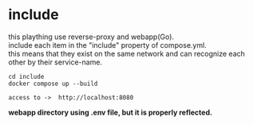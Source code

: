 # include
this plaything use reverse-proxy and webapp(Go).  
include each item in the "include" property of compose.yml.  
this means that they exist on the same network and can recognize each other by their service-name.
  
    cd include
    docker compose up --build

    access to ->  http://localhost:8080
  
**webapp directory using .env file, but it is properly reflected.**  
